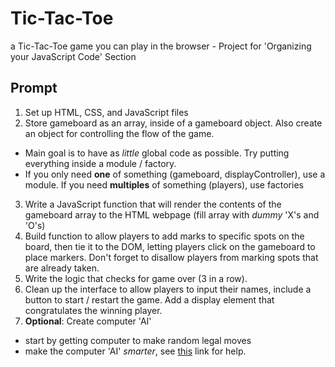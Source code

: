 # Tic-Tac-Toe 
a Tic-Tac-Toe game you can play in the browser -
Project for 'Organizing your JavaScript Code' Section

## Prompt
1. Set up HTML, CSS, and JavaScript files
2. Store gameboard as an array, inside of a gameboard object. Also create an 
object for controlling the flow of the game.
  - Main goal is to have as *little* global code as possible. Try putting 
  everything inside a module / factory.
  - If you only need **one** of something (gameboard, displayController), use 
  a module. If you need **multiples** of something (players), use factories
3. Write a JavaScript function that will render the contents of the gameboard 
array to the HTML webpage (fill array with *dummy* 'X's and 'O's)
4. Build function to allow players to add marks to specific spots on the board,
then tie it to the DOM, letting players click on the gameboard to place markers.
Don't forget to disallow players from marking spots that are already taken.
5. Write the logic that checks for game over (3 in a row).
6. Clean up the interface to allow players to input their names, include a 
button to start / restart the game. Add a display element that congratulates the 
winning player.
7. **Optional**: Create computer 'AI'
  - start by getting computer to make random legal moves
  - make the computer 'AI' *smarter*, see 
  [this](https://en.wikipedia.org/wiki/Minimax) link for help.
